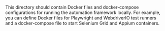 This directory should contain Docker files and docker-compose configurations
for running the automation framework locally. For example, you can define
Docker files for Playwright and WebdriverIO test runners and a docker-compose
file to start Selenium Grid and Appium containers.
